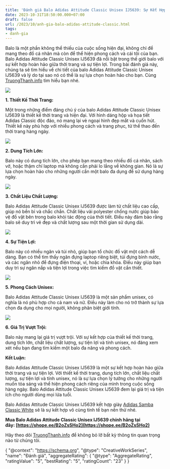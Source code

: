 ```yaml
---
title: 'Đánh giá Balo Adidas Attitude Classic Unisex IJ5639: Sự Kết Hợp Hoàn Hảo Giữa Thời Trang và Sự Tiện Lợi'
date: 2023-10-31T18:50:00.000+07:00
draft: false
url: /2023/10/anh-gia-balo-adidas-attitude-classic.html
tags: 
- danh-gia
---
```


Balo là một phần không thể thiếu của cuộc sống hiện đại, không chỉ để mang theo đồ cá nhân mà còn để thể hiện phong cách và cái tôi của bạn. Balo Adidas Attitude Classic Unisex IJ5639 đã nổi bật trong thế giới balo với sự kết hợp hoàn hảo giữa thời trang và sự tiện lợi. Trong bài đánh giá này, chúng ta sẽ tìm hiểu về chi tiết của balo Adidas Attitude Classic Unisex IJ5639 và lý do tại sao nó có thể là sự lựa chọn hoàn hảo cho bạn. Cùng [TruongThanh.info](http://www.truongthanh.info) tìm hiểu bạn nhé.

[![](https://blogger.googleusercontent.com/img/b/R29vZ2xl/AVvXsEh2bcuF2FN_a2-iTTxxzGuRVvtugKh-xhV7NqQqrxDMbeRZNpxId6UCbhy7FvEsSytJq_4wukljKf1VQ6XxOgY_55Pix1KmycLO7MxVMWmEnERgBBZx0Aw3gSjNvpd8sorogIYjOPM3-4ztguNw-tjouqJAhhiVirN7_JH0EDceAeFkOtjJmRnKbImYlINx/s320/adidas%20Attitude%20Classic%20Unisex%20IJ5639%201.jpg)](https://blogger.googleusercontent.com/img/b/R29vZ2xl/AVvXsEh2bcuF2FN_a2-iTTxxzGuRVvtugKh-xhV7NqQqrxDMbeRZNpxId6UCbhy7FvEsSytJq_4wukljKf1VQ6XxOgY_55Pix1KmycLO7MxVMWmEnERgBBZx0Aw3gSjNvpd8sorogIYjOPM3-4ztguNw-tjouqJAhhiVirN7_JH0EDceAeFkOtjJmRnKbImYlINx/s1024/adidas%20Attitude%20Classic%20Unisex%20IJ5639%201.jpg)

  

  

  

**1\. Thiết Kế Thời Trang:**

  

Một trong những điểm đáng chú ý của balo Adidas Attitude Classic Unisex IJ5639 là thiết kế thời trang và hiện đại. Với hình dáng hộp và họa tiết Adidas Classic độc đáo, nó mang lại vẻ ngoại hình đẹp mắt và cuốn hút. Thiết kế này phù hợp với nhiều phong cách và trang phục, từ thể thao đến thời trang hàng ngày.

  

  

[![](https://blogger.googleusercontent.com/img/b/R29vZ2xl/AVvXsEjKSzaSI3fpn9RztD6mnlNIHTTjFbjWo8vtJtKIQ6-rQ37y45K3WB8QWAau1Fjzs8z2ofPOugASsjjG4tXBdardNilbFvBZ3hcndpVuy1tpfKX3viiK07CNJecEs5wUe2HOVZzVfaXiQlSf8FoCTNmr7ElIKBMCQOu_3-5ejmG9qTsT7-p3l07YEbE51dZq/s320/adidas%20Attitude%20Classic%20Unisex%20IJ5639%202.jpg)](https://blogger.googleusercontent.com/img/b/R29vZ2xl/AVvXsEjKSzaSI3fpn9RztD6mnlNIHTTjFbjWo8vtJtKIQ6-rQ37y45K3WB8QWAau1Fjzs8z2ofPOugASsjjG4tXBdardNilbFvBZ3hcndpVuy1tpfKX3viiK07CNJecEs5wUe2HOVZzVfaXiQlSf8FoCTNmr7ElIKBMCQOu_3-5ejmG9qTsT7-p3l07YEbE51dZq/s1024/adidas%20Attitude%20Classic%20Unisex%20IJ5639%202.jpg)

  

  

  

**2\. Dung Tích Lớn:**

  

Balo này có dung tích lớn, cho phép bạn mang theo nhiều đồ cá nhân, sách vở, hoặc thậm chí laptop mà không cần phải lo lắng về không gian. Nó là sự lựa chọn hoàn hảo cho những người cần một balo đa dụng để sử dụng hàng ngày.

  

[![](https://blogger.googleusercontent.com/img/b/R29vZ2xl/AVvXsEhtUAuHzBTqGvcPEivbyd8sIIDZby83IC9E_ynpCanK2zs1baekiUmbxw5YcZgyZ2_0Cn1-E7T00zPDefyICqrMY6BWAGt3fLTv0MUAluWwY3Wdjp789sgGcdEsaoo_lfoIAhdY_XHoXqZhLgAwWvGRHIWzP3ScbCxe54umPE5GiEICSQ-Zj6GDs9dZW-v9/s320/adidas%20Attitude%20Classic%20Unisex%20IJ5639%203.jpg)](https://blogger.googleusercontent.com/img/b/R29vZ2xl/AVvXsEhtUAuHzBTqGvcPEivbyd8sIIDZby83IC9E_ynpCanK2zs1baekiUmbxw5YcZgyZ2_0Cn1-E7T00zPDefyICqrMY6BWAGt3fLTv0MUAluWwY3Wdjp789sgGcdEsaoo_lfoIAhdY_XHoXqZhLgAwWvGRHIWzP3ScbCxe54umPE5GiEICSQ-Zj6GDs9dZW-v9/s1024/adidas%20Attitude%20Classic%20Unisex%20IJ5639%203.jpg)

  

  

  

**3\. Chất Liệu Chất Lượng:**

  

Balo Adidas Attitude Classic Unisex IJ5639 được làm từ chất liệu cao cấp, giúp nó bền bỉ và chắc chắn. Chất liệu vải polyester chống nước giúp bảo vệ đồ vật bên trong balo khỏi tác động của thời tiết. Điều này đảm bảo rằng balo sẽ duy trì vẻ đẹp và chất lượng sau một thời gian sử dụng dài.

  

[![](https://blogger.googleusercontent.com/img/b/R29vZ2xl/AVvXsEjTed8dgvZnlCurgYc9gkyOZiYwWaatv871WhO49zK-QxyPiX4OPj6PN4RoFNzNBPxjxDdjoQgkIghtoVh40xLuiCeCFYniXSMXIWRwqi-KaVZ4tKTttWxT-fFughaEsgY_Zs1Jo6lugxT2nFRVIWmkPeroSQ7CMC0dTSx_fVm7tj86LzqeCbwmNf0ryxTU/s320/adidas%20Attitude%20Classic%20Unisex%20IJ5639%204.jpg)](https://blogger.googleusercontent.com/img/b/R29vZ2xl/AVvXsEjTed8dgvZnlCurgYc9gkyOZiYwWaatv871WhO49zK-QxyPiX4OPj6PN4RoFNzNBPxjxDdjoQgkIghtoVh40xLuiCeCFYniXSMXIWRwqi-KaVZ4tKTttWxT-fFughaEsgY_Zs1Jo6lugxT2nFRVIWmkPeroSQ7CMC0dTSx_fVm7tj86LzqeCbwmNf0ryxTU/s1024/adidas%20Attitude%20Classic%20Unisex%20IJ5639%204.jpg)

  

  

  

**4\. Sự Tiện Lợi:**

  

Balo này có nhiều ngăn và túi nhỏ, giúp bạn tổ chức đồ vật một cách dễ dàng. Bạn có thể tìm thấy ngăn đựng laptop riêng biệt, túi đựng bình nước, và các ngăn nhỏ để đựng điện thoại, ví, hoặc chìa khóa. Điều này giúp bạn duy trì sự ngăn nắp và tiện lợi trong việc tìm kiếm đồ vật cần thiết.

  

[![](https://blogger.googleusercontent.com/img/b/R29vZ2xl/AVvXsEjTjsW1J1VyblAjKTm5Za0jFBS85bBJZe7EHqD77DPnKa3ce_lIflgP6izAjKwXxGbH3XeldaOLWCVNZwWb3fH85jPp7gtVo5y6G4LZxZyEesTeCKMOrW4DSkK48ZBuwmlp8GpCcAGXylLKAdZhboqHC_cVf3LNaQtIfJEefQq8NM7fzhbWtgzmzweF3qwm/s320/adidas%20Attitude%20Classic%20Unisex%20IJ5639%205.jpg)](https://blogger.googleusercontent.com/img/b/R29vZ2xl/AVvXsEjTjsW1J1VyblAjKTm5Za0jFBS85bBJZe7EHqD77DPnKa3ce_lIflgP6izAjKwXxGbH3XeldaOLWCVNZwWb3fH85jPp7gtVo5y6G4LZxZyEesTeCKMOrW4DSkK48ZBuwmlp8GpCcAGXylLKAdZhboqHC_cVf3LNaQtIfJEefQq8NM7fzhbWtgzmzweF3qwm/s1024/adidas%20Attitude%20Classic%20Unisex%20IJ5639%205.jpg)

  

  

  

**5\. Phong Cách Unisex:**

  

Balo Adidas Attitude Classic Unisex IJ5639 là một sản phẩm unisex, có nghĩa là nó phù hợp cho cả nam và nữ. Điều này làm cho nó trở thành sự lựa chọn đa dụng cho mọi người, không phân biệt giới tính.

  

[![](https://blogger.googleusercontent.com/img/b/R29vZ2xl/AVvXsEgxPLM5HobxP-0AGeloiwcl0D-35Mo2jStaBcKI4EnDLKgJ6y2T1HQX8SrP-Me2xvUlgm9n7wfNq3VDAGI3zBnY7aVHv6HL9avUXDuBA6iPewUfsqEYLSMhgBWTBGsXtJOU50v66ybuCv7Sfb5QSHJysG4I1EgN2dimgv8UJadeizRZaPhpHtNP85xj8cP7/s320/adidas%20Attitude%20Classic%20Unisex%20IJ5639%206.jpg)](https://blogger.googleusercontent.com/img/b/R29vZ2xl/AVvXsEgxPLM5HobxP-0AGeloiwcl0D-35Mo2jStaBcKI4EnDLKgJ6y2T1HQX8SrP-Me2xvUlgm9n7wfNq3VDAGI3zBnY7aVHv6HL9avUXDuBA6iPewUfsqEYLSMhgBWTBGsXtJOU50v66ybuCv7Sfb5QSHJysG4I1EgN2dimgv8UJadeizRZaPhpHtNP85xj8cP7/s1024/adidas%20Attitude%20Classic%20Unisex%20IJ5639%206.jpg)

  

  

  

**6\. Giá Trị Vượt Trội:**

  

Balo này mang lại giá trị vượt trội. Với sự kết hợp của thiết kế thời trang, dung tích lớn, chất liệu chất lượng, sự tiện lợi và tính unisex, nó đáng xem xét nếu bạn đang tìm kiếm một balo đa năng và phong cách.

  

**Kết Luận:**

  

Balo Adidas Attitude Classic Unisex IJ5639 là một sự kết hợp hoàn hảo giữa thời trang và sự tiện lợi. Với thiết kế thời trang, dung tích lớn, chất liệu chất lượng, sự tiện lợi và tính unisex, nó là sự lựa chọn lý tưởng cho những người muốn tỏa sáng và thể hiện phong cách riêng của mình trong cuộc sống hàng ngày. Balo Adidas Attitude Classic Unisex IJ5639 đem lại giá trị và tiện ích cho người dùng mọi lứa tuổi.

  

Balo Adidas Attitude Classic Unisex IJ5639 kết hợp giày [Adidas Samba Classic White](https://www.truongthanh.info/2023/10/anh-gia-giay-adidas-samba-classic-white.html) sẽ là sự kết hợp vô cùng tinh tế bạn nên thử nhé.

  

**Mua Balo Adidas Attitude Classic Unisex IJ5639 chính hãng tại đây: [https://shope.ee/B2oZsSHo2](https://shope.ee/B2oZsSHo2)**

  

Hãy theo dõi [TruongThanh.info](http://www.truongthanh.info) để không bỏ lỡ bất kỳ thông tin quan trọng nào từ chúng tôi.

  

{ "@context": "https://schema.org", "@type": "CreativeWorkSeries", "name": "Đánh giá", "aggregateRating": { "@type": "AggregateRating", "ratingValue": "5", "bestRating": "5", "ratingCount": "23" } }